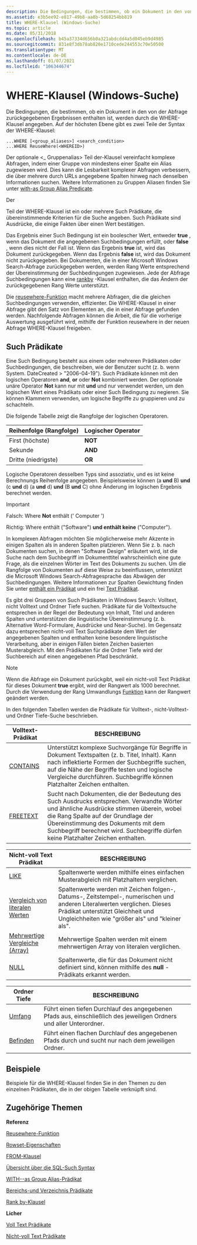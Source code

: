 ```yaml
---
description: Die Bedingungen, die bestimmen, ob ein Dokument in den von der Abfrage zurückgegebenen Ergebnissen enthalten ist, werden durch die WHERE-Klausel angegeben.
ms.assetid: e3b5ee92-e817-49b8-aa8b-5d68254bb819
title: WHERE-Klausel (Windows-Suche)
ms.topic: article
ms.date: 05/31/2018
ms.openlocfilehash: b45a37334d656b0a321abdcdd4a5d045eb9d4985
ms.sourcegitcommit: 831e8f3db78ab820e1710cede244553c70e50500
ms.translationtype: MT
ms.contentlocale: de-DE
ms.lasthandoff: 01/07/2021
ms.locfileid: "106344674"
---
```

# <a name="where-clause-windows-search"></a>WHERE-Klausel (Windows-Suche)

Die Bedingungen, die bestimmen, ob ein Dokument in den von der Abfrage zurückgegebenen Ergebnissen enthalten ist, werden durch die WHERE-Klausel angegeben. Auf der höchsten Ebene gibt es zwei Teile der Syntax der WHERE-Klausel:


```
...WHERE [<group_aliases>] <search_condition>
...WHERE ReuseWhere(<WHEREID>)
```



Der optionale <\_ Gruppenalias> Teil der-Klausel vereinfacht komplexe Abfragen, indem einer Gruppe von mindestens einer Spalte ein Alias zugewiesen wird. Dies kann die Lesbarkeit komplexer Abfragen verbessern, die über mehrere durch URLs angegebene Spalten hinweg nach denselben Informationen suchen. Weitere Informationen zu Gruppen Aliasen finden Sie unter [with-as Group Alias Predicate](-search-sql-with-as.md).

Der <search condition> Teil der WHERE-Klausel ist ein oder mehrere Such Prädikate, die übereinstimmende Kriterien für die Suche angeben. Such Prädikate sind Ausdrücke, die einige Fakten über einen Wert bestätigen.

Das Ergebnis einer Such Bedingung ist ein boolescher Wert, entweder **true** , wenn das Dokument die angegebenen Suchbedingungen erfüllt, oder **false** , wenn dies nicht der Fall ist. Wenn das Ergebnis **true** ist, wird das Dokument zurückgegeben. Wenn das Ergebnis **false** ist, wird das Dokument nicht zurückgegeben. Bei Dokumenten, die in einer Microsoft Windows Search-Abfrage zurückgegeben werden, werden Rang Werte entsprechend der Übereinstimmung der Suchbedingungen zugewiesen. Jede der Abfrage Suchbedingungen kann eine [rankby](-search-sql-rankby.md) -Klausel enthalten, die das Ändern der zurückgegebenen Rang Werte unterstützt.

Die [reusewhere-Funktion](-search-sql-reusewhere.md) macht mehrere Abfragen, die die gleichen Suchbedingungen verwenden, effizienter. Die WHERE-Klausel in einer Abfrage gibt den Satz von Elementen an, die in einer Abfrage gefunden werden. Nachfolgende Abfragen können die Arbeit, die für die vorherige Auswertung ausgeführt wird, mithilfe der Funktion reusewhere in der neuen Abfrage WHERE-Klausel freigeben.

## <a name="search-predicates"></a>Such Prädikate

Eine Such Bedingung besteht aus einem oder mehreren Prädikaten oder Suchbedingungen, die beschreiben, wie der Benutzer sucht (z. b. wenn System. DateCreated > "2006-04-19"). Such Prädikate können mit den logischen Operatoren **and**, **or** oder **Not** kombiniert werden. Der optionale unäre Operator **Not** kann nur mit **und** und nur verwendet werden, um den logischen Wert eines Prädikats oder einer Such Bedingung zu negieren. Sie können Klammern verwenden, um logische Begriffe zu gruppieren und zu schachteln.

Die folgende Tabelle zeigt die Rangfolge der logischen Operatoren.



| Reihenfolge (Rangfolge) | Logischer Operator |
|--------------------|------------------|
| First (höchste)    | **NOT**          |
| Sekunde             | **AND**          |
| Dritte (niedrigste)     | **OR**           |



 

Logische Operatoren desselben Typs sind assoziativ, und es ist keine Berechnungs Reihenfolge angegeben. Beispielsweise können (a **und** B) **und** (c **und** d) (a **und** d) **und** (B **und** C) ohne Änderung im logischen Ergebnis berechnet werden.

> [!IMPORTANT]
>
> Falsch: Where **Not** enthält (' Computer ')
>
> Richtig: Where enthält ("Software") **und enthält keine** ("Computer").

 

In komplexen Abfragen möchten Sie möglicherweise mehr Akzente in einigen Spalten als in anderen Spalten platzieren. Wenn Sie z. b. nach Dokumenten suchen, in denen "Software Design" erläutert wird, ist die Suche nach dem Suchbegriff im Dokumenttitel wahrscheinlich eine gute Frage, als die einzelnen Wörter im Text des Dokuments zu suchen. Um die Rangfolge von Dokumenten auf diese Weise zu beeinflussen, unterstützt die Microsoft Windows Search-Abfragesprache das Abwägen der Suchbedingungen. Weitere Informationen zur Spalten Gewichtung finden Sie unter [enthält ein Prädikat](-search-sql-contains.md) und ein frei [Text Prädikat](-search-sql-freetext.md).

Es gibt drei Gruppen von Such Prädikaten in Windows Search: Volltext, nicht Volltext und Ordner Tiefe suchen. Prädikate für die Volltextsuche entsprechen in der Regel der Bedeutung von Inhalt, Titel und anderen Spalten und unterstützen die linguistische Übereinstimmung (z. b. Alternative Word-Formulare, Ausdrücke und Near-Suche). Im Gegensatz dazu entsprechen nicht-voll Text Suchprädikate dem Wert der angegebenen Spalten und enthalten keine besondere linguistische Verarbeitung, aber in einigen Fällen bieten Zeichen basierten Musterabgleich. Mit den Prädikaten für die Ordner Tiefe wird der Suchbereich auf einen angegebenen Pfad beschränkt.

> [!Note]  
> Wenn die Abfrage ein Dokument zurückgibt, weil ein nicht-voll Text Prädikat für dieses Dokument **true** ergibt, wird der Rangwert als 1000 berechnet. Durch die Verwendung der Rang Umwandlungs [Funktion](-search-sql-rankby.md) kann der Rangwert geändert werden.

 

In den folgenden Tabellen werden die Prädikate für Volltext-, nicht-Volltext-und Ordner Tiefe-Suche beschrieben.



| Volltext-Prädikat                  | BESCHREIBUNG                                                                                                                                                                                                                                                      |
|--------------------------------------|------------------------------------------------------------------------------------------------------------------------------------------------------------------------------------------------------------------------------------------------------------------|
| [CONTAINS](-search-sql-contains.md) | Unterstützt komplexe Suchvorgänge für Begriffe in Dokument Textspalten (z. b. Titel, Inhalt). Kann nach inflektierte Formen der Suchbegriffe suchen, auf die Nähe der Begriffe testen und logische Vergleiche durchführen. Suchbegriffe können Platzhalter Zeichen enthalten. |
| [FREETEXT](-search-sql-freetext.md) | Sucht nach Dokumenten, die der Bedeutung des Such Ausdrucks entsprechen. Verwandte Wörter und ähnliche Ausdrücke stimmen überein, wobei die Rang Spalte auf der Grundlage der Übereinstimmung des Dokuments mit dem Suchbegriff berechnet wird. Suchbegriffe dürfen keine Platzhalter Zeichen enthalten.  |



 



| Nicht-voll Text Prädikat                                                    | BESCHREIBUNG                                                                                                                                                                           |
|----------------------------------------------------------------------------|---------------------------------------------------------------------------------------------------------------------------------------------------------------------------------------|
| [LIKE](-search-sql-like.md)                                               | Spaltenwerte werden mithilfe eines einfachen Musterabgleich mit Platzhaltern verglichen.                                                                                                    |
| [Vergleich von literalen Werten](-search-sql-literalvaluecomparison.md)         | Spaltenwerte werden mit Zeichen folgen-, Datums-, Zeitstempel-, numerischen und anderen Literalwerten verglichen. Dieses Prädikat unterstützt Gleichheit und Ungleichheiten wie "größer als" und "kleiner als". |
| [Mehrwertige Vergleiche (Array)](-search-sql-multivaluedcomparisons.md) | Mehrwertige Spalten werden mit einem mehrwertigen Array von literalen verglichen.                                                                                                             |
| [NULL](-search-sql-null.md)                                               | Spaltenwerte, die für das Dokument nicht definiert sind, können mithilfe des **null** -Prädikats erkannt werden.                                                                                    |



 



| Ordner Tiefe                             | BESCHREIBUNG                                                                                        |
|------------------------------------------|----------------------------------------------------------------------------------------------------|
| [Umfang](-search-sql-folderdepth.md)     | Führt einen tiefen Durchlauf des angegebenen Pfads aus, einschließlich des jeweiligen Ordners und aller Unterordner. |
| [Befinden](-search-sql-folderdepth.md) | Führt einen flachen Durchlauf des angegebenen Pfads durch und sucht nur nach dem jeweiligen Ordner.            |



 

## <a name="examples"></a>Beispiele

Beispiele für die WHERE-Klausel finden Sie in den Themen zu den einzelnen Prädikaten, die in der obigen Tabelle verknüpft sind.

## <a name="related-topics"></a>Zugehörige Themen

<dl> <dt>

**Referenz**
</dt> <dt>

[Reusewhere-Funktion](-search-sql-reusewhere.md)
</dt> <dt>

[Rowset-Eigenschaften](-search-sql-rowset-properties.md)
</dt> <dt>

[FROM-Klausel](-search-sql-from.md)
</dt> <dt>

[Übersicht über die SQL-Such Syntax](-search-sql-ovwofsearchquery.md)
</dt> <dt>

[WITH--as Group Alias-Prädikat](-search-sql-with-as.md)
</dt> <dt>

[Bereichs-und Verzeichnis Prädikate](-search-sql-folderdepth.md)
</dt> <dt>

[Rank by-Klausel](-search-sql-rankby.md)
</dt> <dt>

**Licher**
</dt> <dt>

[Voll Text Prädikate](-search-sql-fulltextpredicates.md)
</dt> <dt>

[Nicht-voll Text Prädikate](-search-sql-nonfulltextpredicates.md)
</dt> </dl>

 

 




